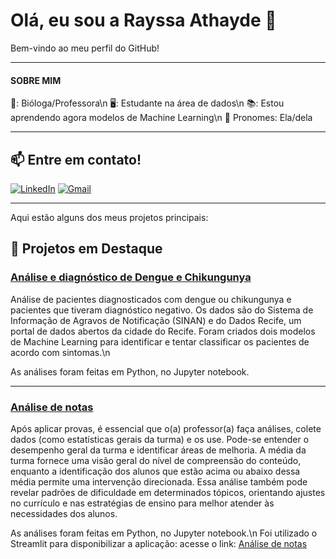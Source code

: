 # Olá, eu sou a Rayssa Athayde 👋

Bem-vindo ao meu perfil do GitHub! 

------------------------------------------------------------------------

#### SOBRE MIM

🌱: Bióloga/Professora\n
🖥️: Estudante na área de dados\n
📚: Estou aprendendo agora modelos de Machine Learning\n
💬 Pronomes: Ela/dela

-------------------------------------------------------------------------------------------------

## 📫 Entre em contato!

[![LinkedIn](https://img.icons8.com/color/48/000000/linkedin.png)](https://www.linkedin.com/in/rayssa-athayde-162232246/)
[![Gmail](https://img.icons8.com/color/48/000000/gmail.png)](mailto:athayde.rm@gmail.com)

--------------------------------------------------------------------------------------------------------------------------------------------------------

Aqui estão alguns dos meus projetos principais:

## 📌 Projetos em Destaque

### [Análise e diagnóstico de Dengue e Chikungunya](https://github.com/rayssathayde/Dengue_chikungunya)

Análise de pacientes diagnosticados com dengue ou chikungunya e pacientes que tiveram diagnóstico negativo. Os dados são do Sistema de Informação de Agravos de Notificação (SINAN) e do Dados Recife, um portal de dados abertos da cidade do Recife.
Foram criados dois modelos de Machine Learning para identificar e tentar classificar os pacientes de acordo com sintomas.\n 

As análises foram feitas em Python, no Jupyter notebook. 

------------------------------------------------------------------------------------------------------------------------------------------------------------

### [Análise de notas](https://github.com/rayssathayde/projeto_analise_notas)

Após aplicar provas, é essencial que o(a) professor(a) faça análises, colete dados (como estatísticas gerais da turma) e os use.
Pode-se entender o desempenho geral da turma e identificar áreas de melhoria. A média da turma fornece uma visão geral do nível de compreensão do conteúdo, enquanto a identificação dos alunos que estão acima ou abaixo dessa média permite uma intervenção direcionada. Essa análise também pode revelar padrões de dificuldade em determinados tópicos, orientando ajustes no currículo e nas estratégias de ensino para melhor atender às necessidades dos alunos.

As análises foram feitas em Python, no Jupyter notebook.\n
Foi utilizado o Streamlit para disponibilizar a aplicação: acesse o link: [Análise de notas](https://estatisticas-notas.streamlit.app/)






